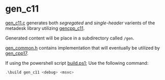 # gen_c11

[gen_c11.c](./gen_c11.c) generates both *segregated* and *single-header* varients of the metadesk library utilizing [gencpp_c11](../third_party/gencpp_c11/).

Generated content will be place in a subdirectory called `/gen`.

[gen_common.h](./gen_common.h) contains implementation that will eventually be utilized by [gen_cpp17](../gen_cpp17/).

If using the powershell script [build.ps1](../bin/build.ps1); Use the following command:

```ps1
.\build gen_c11 <debug> <msvc>
```
